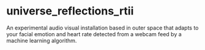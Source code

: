 # universe_reflections_rtii
An experimental audio visual installation based in outer space that adapts to your facial emotion and heart rate detected from a webcam feed by a machine learning algorithm.
